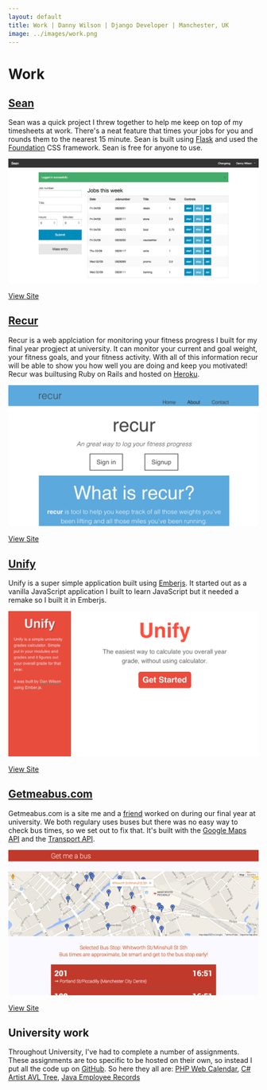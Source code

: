 ```yaml
---
layout: default
title: Work | Danny Wilson | Django Developer | Manchester, UK
image: ../images/work.png
---
```


# Work

<h2><a href="http://seants.herokuapp.com">Sean</a></h2>

Sean was a quick project I threw together to help me keep on top of my timesheets at work. There's a neat feature that times your jobs for you and rounds them to the nearest 15 minute. Sean is built using [Flask](http://flask.pocoo.org) and used the [Foundation](http://foundation.zurb.com) CSS framework. Sean is free for anyone to use.

<div class="browser">
<div class="top--bar">
<div class="buttons">
</div>
</div>
<div class="window">
<img src="../images/sean.png" alt="Sean timesheet manager">
</div>
</div>

<p class="view--site">
<a href="http://seants.herokuapp.com" class="view--site--btn">View Site</a>
</p>


<h2><a href="https://recur.herokuapp.com/">Recur</a></h2>

Recur is a web applciation for monitoring your fitness progress I built for my final year progject at university. It can monitor your current and goal weight, your fitness goals, and your fitness activity. With all of this information recur will be able to show you how well you are doing and keep you motivated! Recur was builtusing Ruby on Rails and hosted on [Heroku](http://heroku.com).


<div class="browser">
<div class="top--bar">
<div class="buttons">
</div>
</div>
<div class="window">
<img src="../images/recur.png" alt="Recur fitness monitoring application">
</div>
</div>

<p class="view--site">
<a href="https://recur.herokuapp.com/" class="view--site--btn">View Site</a>
</p>

<h2><a href="http://danwilson.co/unify">Unify</a></h2>

Unify is a super simple application built using [Emberjs](http://emberjs.com). It started out as a vanilla JavaScript application I built to learn JavaScript but it needed a remake so I built it in Emberjs.

<div class="browser">
<div class="top--bar">
<div class="buttons">
</div>
</div>
<div class="window">
<img src="../images/unify.png" alt="Recur fitness monitoring application">
</div>
</div>

<p class="view--site">
<a href="http://danwilson.co/unify" class="view--site--btn">View Site</a>
</p>

<h2><a href="http://getmeabus.com">Getmeabus.com</a></h2>

Getmeabus.com is a site me and a [friend](http://syeefkarim.com) worked on during our final year at university. We both regulary uses buses but there was no easy way to check bus times, so we set out to fix that. It's built with the [Google Maps API](https://developers.google.com/maps/) and the [Transport API](http://transportapi.com/).

<div class="browser">
<div class="top--bar">
<div class="buttons">
</div>
</div>
<div class="window">
<img src="../images/getmeabus.png" alt="Recur fitness monitoring application">
</div>
</div>

<p class="view--site">
<a href="http://getmeabus.com" class="view--site--btn">View Site</a>
</p>

## University work
Throughout University, I've had to complete a number of assignments. These assignments are too specific to be hosted on their own, so instead I put all the code up on [GitHub](http://github.com/wilsonand1). So here they all are: [PHP Web Calendar](https://github.com/wilsonand1/web-calendar), [C# Artist AVL Tree](https://github.com/wilsonand1/Artist-AVL-Tree), [Java Employee Records](https://github.com/wilsonand1/Employee-Record)
